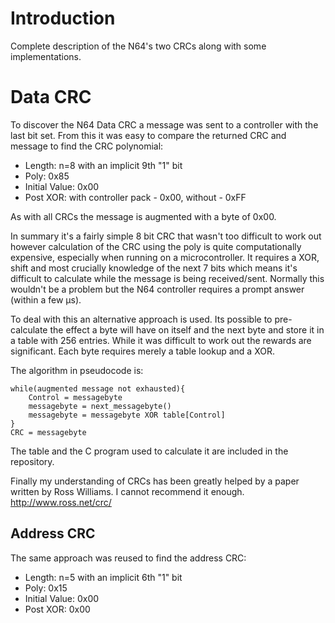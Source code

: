 # Introduction #
Complete description of the N64's two CRCs along with some implementations.


# Data CRC #

To discover the N64 Data CRC a message was sent to a controller with the last bit set. From this it was easy to compare the returned CRC and message to find the CRC polynomial:
  * Length: n=8 with an implicit 9th "1" bit
  * Poly: 0x85
  * Initial Value: 0x00
  * Post XOR: with controller pack - 0x00, without - 0xFF

As with all CRCs the message is augmented with a byte of 0x00.

In summary it's a fairly simple 8 bit CRC that wasn't too difficult to work out however calculation of the CRC using the poly is quite computationally expensive, especially when running on a microcontroller. It requires a XOR, shift and most crucially knowledge of the next 7 bits which means it's difficult to calculate while the message is being received/sent. Normally this wouldn't be a problem but the N64 controller requires a prompt answer (within a few µs).

To deal with this an alternative approach is used. Its possible to pre-calculate the effect a byte will have on itself and the next byte and store it in a table with 256 entries. While it was difficult to work out the rewards are significant. Each byte requires merely a table lookup and a XOR.

The algorithm in pseudocode is:
```
while(augmented message not exhausted){
	Control = messagebyte
	messagebyte = next_messagebyte()
	messagebyte = messagebyte XOR table[Control]
}
CRC = messagebyte
```

The table and the C program used to calculate it are included in the repository.

Finally my understanding of CRCs has been greatly helped by a paper written by Ross Williams. I cannot recommend it enough.
http://www.ross.net/crc/


## Address CRC ##
The same approach was reused to find the address CRC:
  * Length: n=5 with an implicit 6th "1" bit
  * Poly: 0x15
  * Initial Value: 0x00
  * Post XOR: 0x00